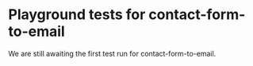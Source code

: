 # Playground tests for contact-form-to-email
We are still awaiting the first test run for contact-form-to-email.
